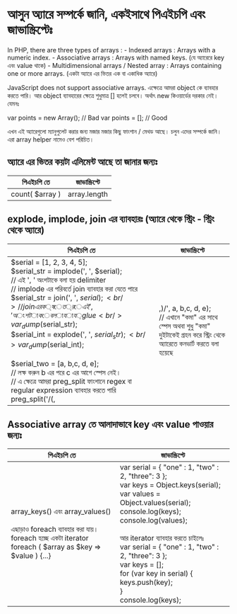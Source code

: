 # আসুন অ্যারে সম্পর্কে জানি, একইসাথে পিএইচপি এবং জাভাস্ক্রিপ্টেঃ

In PHP, there are three types of arrays :
	- Indexed arrays : Arrays with a numeric index.
	- Associative arrays : Arrays with named keys. (যে অ্যারেরে key এবং value থাকে)
	- Multidimensional arrays / Nested array : Arrays containing one or more arrays. (একটা অ্যারে এর ভিতর এক বা একাধিক অ্যারে)

JavaScript does not support associative arrays. এক্ষেত্রে আমরা object কে ব্যাবহার করতে পারি। আর object ব্যাবহারের ক্ষেত্রে শুধুমাত্র [] হলেই চলবে। অর্থাৎ new কিওয়ার্ডের দরকার নেই। যেমনঃ

var points = new Array();     // Bad
var points = [];              // Good 

এখন এই অ্যারেগুলো ম্যানুপুলেট করার জন্য মজার মজার কিছু ফাংশান / মেথড আছে। চলুন এদের সম্পর্কে জানি। এরা array helper নামেও বেশ পরিচিত।

## অ্যারে এর ভিতর কয়টা এলিমেন্ট আছে তা জানার জন্যঃ

| পিএইচপি তে | জাভাস্ক্রিপ্টে |
| --- | --- |
count( $array ) | array.length

## explode, implode, join এর ব্যাবহারঃ (অ্যারে থেকে স্ট্রিং - স্ট্রিং থেকে অ্যারে)

| পিএইচপি তে | জাভাস্ক্রিপ্টে |
| --- | --- |
$serial = [1, 2, 3, 4, 5]; <br/> $serial_str = implode(', ', $serial); <br/> // এই ', ' অংশটাকে বলা হয় delimiter <br/> // implode এর পরিবর্তে join ব্যাবহার করা যেতে পারে <br/> $serial_str = join(', ', $serial); <br/> // join এর ক্ষেত্রে এই ', ' অংশটাকে বলা যায় glue <br/> var_dump($serial_str); <br/> $serial_int = explode(', ', $serial_str); <br/> var_dump($serial_int); <br/><br/> $serial_two = [a, b,c, d, e]; <br/> // লক্ষ করুন b এর পরে c এর আগে স্পেস নেই। <br/> // এ ক্ষেত্রে আমরা preg_split ফাংশানে regex বা regular expression ব্যাবহার করতে পারি <br/> preg_split('/(, |,)/', a, b,c, d, e); <br/> // এখানে "কমা" এর সাথে স্পেস অথবা শুধু "কমা" দুইটাকেই গ্রহন করে স্ট্রিং থেকে অ্যারেতে কনভার্ট করতে বলা হয়েছে | var fruits = ["Banana", "Orange", "Apple", "Mango"]; <br/> var fruitsStr = fruits.join(' '); <br/> console.log(fruitsStr); <br/> var fruitsArr = fruitsStr.split(" "); <br/> console.log(fruitsArr);

## Associative array তে আলাদাভাবে key এবং value পাওয়ার জন্যঃ

| পিএইচপি তে | জাভাস্ক্রিপ্টে |
| --- | --- |
array_keys() এবং array_values() <br/><br/> এছাড়াও foreach ব্যাবহার করা যায়। foreach হচ্ছে একটা iterator <br/> foreach ( $array as $key => $value ) {...} | var serial = { "one" : 1, "two" : 2, "three": 3 }; <br/> var keys = Object.keys(serial); <br/> var values = Object.values(serial); <br/> console.log(keys); <br/> console.log(values); <br/><br/> আর iterator ব্যাবহার করতে চাইলেঃ <br/> var serial = { "one" : 1, "two" : 2, "three": 3 }; <br/> var keys = []; <br/> for (var key in serial) { <br/> keys.push(key); <br/> } <br/> console.log(keys);
